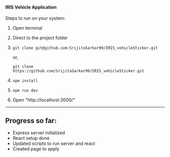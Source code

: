 #### IRIS Vehicle Application

Steps to run on your system:

1. Open terminal
2. Direct to the project folder
3. `git clone git@github.com:SrijitaSarkar99/IRIS_vehicleSticker.git`
   
   or,

   `git clone https://github.com/SrijitaSarkar99/IRIS_vehicleSticker.git`
4. `npm install`
5. `npm run dev`
6. Open "http://localhost:3000/"

-----

## Progress so far:
- Express server initialized
- React setup done
- Updated scripts to run server and react
- Created page to apply